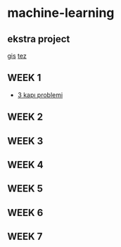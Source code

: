 # machine-learning
## ekstra project
[gis](GIS_porject.ipynb)
[tez](tez.ipynb)
## WEEK 1
* [3 kapı problemi](3_kapı_problemi.ipynb)
## WEEK 2
## WEEK 3
## WEEK 4
## WEEK 5
## WEEK 6
## WEEK 7
